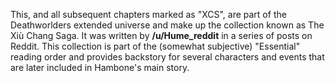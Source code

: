 This, and all subsequent chapters marked as "XCS", are part of the Deathworlders extended universe and make up the collection known as The Xiù Chang Saga. It was written by **/u/Hume_reddit** in a series of posts on Reddit. This collection is part of the (somewhat subjective) "Essential" reading order and provides backstory for several characters and events that are later included in Hambone's main story.